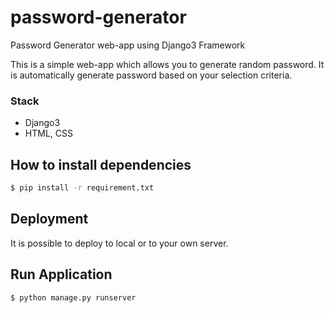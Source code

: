 # password-generator
Password Generator web-app using Django3 Framework

This is a simple web-app which allows you to generate random password. It is automatically generate password based on your selection criteria. 

### Stack

- Django3
- HTML, CSS

## How to install dependencies

```bash
$ pip install -r requirement.txt
```

## Deployment

It is possible to deploy to local or to your own server.

## Run Application
```bash
$ python manage.py runserver
```

